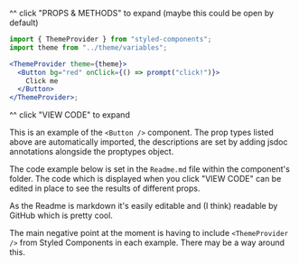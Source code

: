^^ click "PROPS & METHODS" to expand (maybe this could be open by default)

```jsx
import { ThemeProvider } from "styled-components";
import theme from "../theme/variables";

<ThemeProvider theme={theme}>
  <Button bg="red" onClick={() => prompt("click!")}>
    Click me
  </Button>
</ThemeProvider>;
```

^^ click "VIEW CODE" to expand

This is an example of the `<Button />` component.
The prop types listed above are automatically imported, the descriptions are set by adding jsdoc annotations alongside the proptypes object.

The code example below is set in the `Readme.md` file within the component's folder. The code which is displayed when you click "VIEW CODE" can be edited in place to see the results of different props.

As the Readme is markdown it's easily editable and (I think) readable by GitHub which is pretty cool.

The main negative point at the moment is having to include `<ThemeProvider />` from Styled Components in each example. There may be a way around this.
